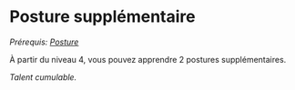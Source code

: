 # Posture supplémentaire
*Prérequis: [Posture](../../1.%20Talent%20de%20base/Posture.md)*

À partir du niveau 4, vous pouvez apprendre 2 postures supplémentaires.

*Talent cumulable.*